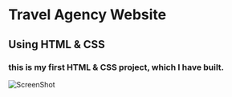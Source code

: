 # Travel Agency Website

## Using HTML & CSS

### this is my first HTML & CSS project, which I have built.

![ScreenShot](https://raw.github.com/aziz-mohammadi/travel-agency-website/main/screenshot.png)
